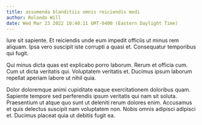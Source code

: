 ```yaml
---
title: assumenda blanditiis omnis reiciendis modi
author: Rolando Will
date: Wed Mar 23 2022 10:40:11 GMT-0400 (Eastern Daylight Time)
---
```

Iure sit sapiente. Et reiciendis unde eum impedit officiis ut minus rem aliquam. Ipsa vero suscipit iste corrupti a quasi et. Consequatur temporibus qui fugit.

 Qui minus dicta quas est explicabo porro laborum. Rerum et officia cum. Cum ut dicta veritatis qui. Voluptatem veritatis et. Ducimus ipsum laborum repellat aperiam labore ut nihil quia.

 Dolor doloremque animi cupiditate eaque exercitationem doloribus quam. Sapiente tempore sed perferendis ipsum veritatis qui nam sit soluta. Praesentium ut atque quo sunt ut deleniti rerum dolores enim. Accusamus et quis delectus suscipit nam voluptatem non. Nobis omnis adipisci adipisci et. Ducimus placeat quia ut debitis fugit ea.